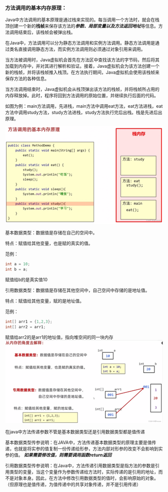 ### 方法调用的基本内存原理：
Java中方法调用的基本原理是通过栈来实现的。每当调用一个方法时，就会在栈顶创建一个新的**栈帧**来保存该方法的***参数、局部变量以及方法返回地址***等信息。方法调用结束后，该栈帧会被弹出栈。

在Java中，方法调用可以分为静态方法调用和实例方法调用。静态方法调用是通过类名直接调用静态方法，而实例方法调用则必须通过对象引用来调用。

当方法被调用时，Java虚拟机会首先在方法区中查找该方法的字节码，然后将其加载到内存中，并对其进行解析和验证。接着，Java虚拟机会为该方法创建一个新的栈帧，并将该栈帧推入栈顶。在方法执行期间，Java虚拟机会使用该栈帧来保存方法的各种信息。

当方法调用结束时，Java虚拟机会从栈顶弹出该方法的栈帧，并将栈帧所占用的内存释放掉。此时，程序将回到方法调用的原始位置，并继续执行后面的代码。

如图为例：main方法调用，先进栈，main方法中调用eat方法，eat方法进栈，eat方法中调用study方法，study方法进栈，study方法执行完后出栈。栈是先进后出原理。

![alt text](./img/1.png)

基本数据类型：数据值是存储在自己的空间中。

特点：赋值给其他变量，也是赋的真实的值。

范例：

```java
int a = 10;
int b = a;
```

赋值给b的是真实值10

引用数据类型：数据值是存储在其他空间中，自己空间中存储的是地址值。

特点：赋值给其他变量，赋的是地址值。

范例：

```java
int[] arr1 = {1,2,3};
int[] arr2 = arr1;
```
赋值给arr2的是arr1的地址值，指向堆空间的同一块内存
![alt text](./img/2.png)

在java中方法传递参数不管是基本数据类型还是引用数据类型都是值传递

基本数据类型传参说明：在JAVA中，方法传递基本数据类型的原理主要是值传递，也就是将实参的值复制一份传递给形参，方法内部对形参的改变不会影响到实参的值。
***如果需要修改值，则需要调用函数return返回***

引用数据类型传参说明：在Java中，方法传递引用数据类型是指方法的参数是引用类型的变量，当这个变量作为参数传递给方法时，实际传递的是引用的地址，而不是对象本身。因此，在方法中修改引用数据类型的值时，会影响原始的对象。（但原理也是值传递，为值传递中的共享对象传递，并不是引用传递）